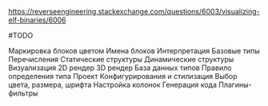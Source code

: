 https://reverseengineering.stackexchange.com/questions/6003/visualizing-elf-binaries/6006

#TODO

Маркировка блоков цветом
Имена блоков
Интерпретация
	Базовые типы
	Перечисления
	Статические структуры
	Динамические структуры
Визуализация
	2D рендер
	3D рендер
База данных типов
Правило определения типа
Проект
Конфигурирования и стилизация
	Выбор цвета, размера, шрифта
	Настройка колонок
Генерация кода
Плагины-фильтры